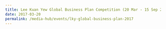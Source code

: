 ```yaml
---
title: Lee Kuan Yew Global Business Plan Competition (20 Mar - 15 Sep 2017)
date: 2017-03-20
permalink: /media-hub/events/lky-global-business-plan-2017
---
```

